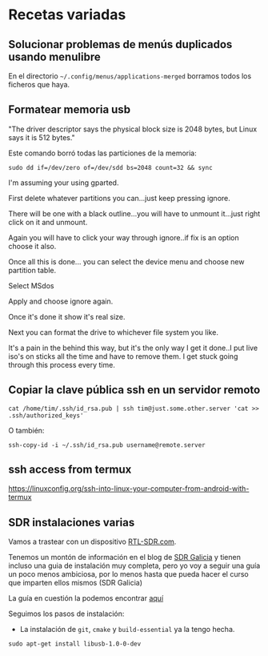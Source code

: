 # Recetas variadas

## Solucionar problemas de menús duplicados usando menulibre

En el directorio `~/.config/menus/applications-merged` borramos todos
los ficheros que haya.

## Formatear memoria usb 

"The driver descriptor says the physical block size is 2048 bytes, but Linux says it is 512 bytes."

Este comando borró todas las particiones de la memoria:

`sudo dd if=/dev/zero of=/dev/sdd bs=2048 count=32 && sync`

I'm assuming your using gparted.

First delete whatever partitions you can...just keep pressing ignore.

There will be one with a black outline...you will have to unmount
it...just right click on it and unmount.

Again you will have to click your way through ignore..if fix is an
option choose it also.

Once all this is done... you can select the device menu and choose new
partition table.

Select MSdos

Apply and choose ignore again.

Once it's done it show it's real size.

Next you can format the drive to whichever file system you like.

It's a pain in the behind this way, but it's the only way I get it
done..I put live iso's on sticks all the time and have to remove
them. I get stuck going through this process every time.

## Copiar la clave pública ssh en un servidor remoto

`cat /home/tim/.ssh/id_rsa.pub | ssh tim@just.some.other.server 'cat >> .ssh/authorized_keys'`

O también:

`ssh-copy-id -i ~/.ssh/id_rsa.pub username@remote.server`

## ssh access from termux
<https://linuxconfig.org/ssh-into-linux-your-computer-from-android-with-termux>

## SDR instalaciones varias

Vamos a trastear con un dispositivo [RTL-SDR.com](https://www.rtl-sdr.com/). 

Tenemos un montón de información en el blog de [SDR
Galicia](https://sdrgal.wordpress.com/) y tienen incluso una guia de
instalación muy completa, pero yo voy a seguir una guía un poco menos
ambiciosa, por lo menos hasta que pueda hacer el curso que imparten
ellos mismos (SDR Galicia)

La guía en cuestión la podemos encontrar
[aquí](https://ranous.wordpress.com/rtl-sdr4linux/)

Seguimos los pasos de instalación:

* La instalación de `git`, `cmake` y `build-essential` ya la tengo hecha.

~~~~
sudo apt-get install libusb-1.0-0-dev
~~~~
